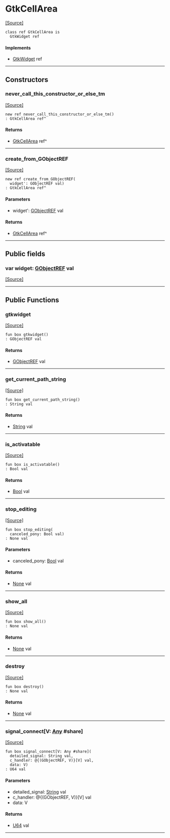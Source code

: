 # GtkCellArea
<span class="source-link">[[Source]](src/gtk3/GtkCellArea.md#L6)</span>
```pony
class ref GtkCellArea is
  GtkWidget ref
```

#### Implements

* [GtkWidget](gtk3-GtkWidget.md) ref

---

## Constructors

### never_call_this_constructor_or_else_tm
<span class="source-link">[[Source]](src/gtk3/GtkCellArea.md#L10)</span>


```pony
new ref never_call_this_constructor_or_else_tm()
: GtkCellArea ref^
```

#### Returns

* [GtkCellArea](gtk3-GtkCellArea.md) ref^

---

### create_from_GObjectREF
<span class="source-link">[[Source]](src/gtk3/GtkCellArea.md#L13)</span>


```pony
new ref create_from_GObjectREF(
  widget': GObjectREF val)
: GtkCellArea ref^
```
#### Parameters

*   widget': [GObjectREF](gtk3-..-gobject-GObjectREF.md) val

#### Returns

* [GtkCellArea](gtk3-GtkCellArea.md) ref^

---

## Public fields

### var widget: [GObjectREF](gtk3-..-gobject-GObjectREF.md) val
<span class="source-link">[[Source]](src/gtk3/GtkCellArea.md#L7)</span>



---

## Public Functions

### gtkwidget
<span class="source-link">[[Source]](src/gtk3/GtkCellArea.md#L9)</span>


```pony
fun box gtkwidget()
: GObjectREF val
```

#### Returns

* [GObjectREF](gtk3-..-gobject-GObjectREF.md) val

---

### get_current_path_string
<span class="source-link">[[Source]](src/gtk3/GtkCellArea.md#L160)</span>


```pony
fun box get_current_path_string()
: String val
```

#### Returns

* [String](builtin-String.md) val

---

### is_activatable
<span class="source-link">[[Source]](src/gtk3/GtkCellArea.md#L245)</span>


```pony
fun box is_activatable()
: Bool val
```

#### Returns

* [Bool](builtin-Bool.md) val

---

### stop_editing
<span class="source-link">[[Source]](src/gtk3/GtkCellArea.md#L283)</span>


```pony
fun box stop_editing(
  canceled_pony: Bool val)
: None val
```
#### Parameters

*   canceled_pony: [Bool](builtin-Bool.md) val

#### Returns

* [None](builtin-None.md) val

---

### show_all
<span class="source-link">[[Source]](src/gtk3/GtkWidget.md#L4)</span>


```pony
fun box show_all()
: None val
```

#### Returns

* [None](builtin-None.md) val

---

### destroy
<span class="source-link">[[Source]](src/gtk3/GtkWidget.md#L10)</span>


```pony
fun box destroy()
: None val
```

#### Returns

* [None](builtin-None.md) val

---

### signal_connect\[V: [Any](builtin-Any.md) #share\]
<span class="source-link">[[Source]](src/gtk3/GtkWidget.md#L13)</span>


```pony
fun box signal_connect[V: Any #share](
  detailed_signal: String val,
  c_handler: @{(GObjectREF, V)}[V] val,
  data: V)
: U64 val
```
#### Parameters

*   detailed_signal: [String](builtin-String.md) val
*   c_handler: @{(GObjectREF, V)}[V] val
*   data: V

#### Returns

* [U64](builtin-U64.md) val

---

